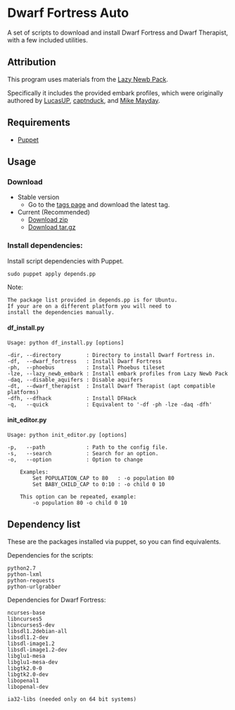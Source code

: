 Dwarf Fortress Auto
===================

A set of scripts to download and install Dwarf Fortress and
Dwarf Therapist, with a few included utilities.

## Attribution

This program uses materials from the
[Lazy Newb Pack](http://www.bay12forums.com/smf/index.php?topic=59026.0).

Specifically it includes the provided embark profiles, which
were originally authored by
[LucasUP](http://www.funkybomp.com/),
[captnduck](https://www.youtube.com/user/captnduck), and
[Mike Mayday](http://mayday.w.staszic.waw.pl/df.php).


## Requirements

- [Puppet](http://puppetlabs.com/)

## Usage
### Download

- Stable version
    - Go to the
        [tags page](https://github.com/haesken/dwarf_fortress_auto/tags)
        and download the latest tag.
- Current (Recommended)
    - [Download zip](https://github.com/haesken/dwarf_fortress_auto/zipball/master)
    - [Download tar.gz](https://github.com/haesken/dwarf_fortress_auto/tarball/master)

### Install dependencies:

Install script dependencies with Puppet.

    sudo puppet apply depends.pp

Note:

    The package list provided in depends.pp is for Ubuntu.
    If your are on a different platform you will need to
    install the dependencies manually.

#### df\_install.py
    Usage: python df_install.py [options]

    -dir, --directory        : Directory to install Dwarf Fortress in.
    -df,  --dwarf_fortress   : Install Dwarf Fortress
    -ph,  --phoebus          : Install Phoebus tileset
    -lze, --lazy_newb_embark : Install embark profiles from Lazy Newb Pack
    -daq, --disable_aquifers : Disable aquifers
    -dt,  --dwarf_therapist  : Install Dwarf Therapist (apt compatible platforms)
    -dfh, --dfhack           : Install DFHack
    -q,   --quick            : Equivalent to '-df -ph -lze -daq -dfh'

#### init\_editor.py
    Usage: python init_editor.py [options]

    -p,   --path             : Path to the config file.
    -s,   --search           : Search for an option.
    -o,   --option           : Option to change

        Examples:
            Set POPULATION_CAP to 80   : -o population 80
            Set BABY_CHILD_CAP to 0:10 : -o child 0 10

        This option can be repeated, example:
            -o population 80 -o child 0 10

## Dependency list
These are the packages installed via puppet, so you can find equivalents.

Dependencies for the scripts:

    python2.7
    python-lxml
    python-requests
    python-urlgrabber

Dependencies for Dwarf Fortress:

    ncurses-base
    libncurses5
    libncurses5-dev
    libsdl1.2debian-all
    libsdl1.2-dev
    libsdl-image1.2
    libsdl-image1.2-dev
    libglu1-mesa
    libglu1-mesa-dev
    libgtk2.0-0
    libgtk2.0-dev
    libopenal1
    libopenal-dev

    ia32-libs (needed only on 64 bit systems)
